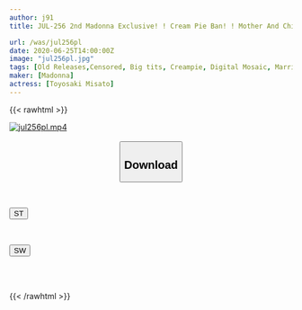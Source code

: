 ```yaml
---
author: j91
title: JUL-256 2nd Madonna Exclusive! ! Cream Pie Ban! ! Mother And Child Whose Reason Went Crazy Due To The Heat Wave, Homemade Incest With Sweaty Vaginal Cum Shot. Toyosaki Misato

url: /was/jul256pl
date: 2020-06-25T14:00:00Z
image: "jul256pl.jpg"
tags: [Old Releases,Censored, Big tits, Creampie, Digital Mosaic, Married Woman, Mature Woman, Solowork, Sweat]
maker: [Madonna]
actress: [Toyosaki Misato]
---
```



{{< rawhtml >}}

<div class="video" data-videoid="QeZ7waJ6VDHkV8">
    <a href="javascript:;">
        <img src="/was/jul256pl/jul256pl.jpg" width="WIDTH" height="HEIGHT" alt="jul256pl.mp4" loading="lazy">
    </a>
</div>

<script type="text/javascript" src="https://j91.asia/asset/on-demand-st.js"></script>

<br>
  <link rel="stylesheet" href="https://j91.asia/asset/bs5.css">
  
  <center>
  <button class="btn btn-primary" type="button" data-bs-toggle="collapse" data-bs-target=".multi-collapse" aria-expanded="false" aria-controls="multiCollapseExample1 multiCollapseExample2"><h2>Download</h2></button></center>
</p>
<div class="row">
  <div class="col">
    <div class="collapse multi-collapse" id="multiCollapseExample1">
      <div class="card card-body">
	      	      <br>
<div class="buttons">  
<p><a href="https://streamtape.to/v/QeZ7waJ6VDHkV8" target="_blank"><button class="btn-hover color-3"><i class="fa fa-download"></i> ST</button></a></p></div>
    </div>
  </div>
</div>
  <div class="col">
    <div class="collapse multi-collapse" id="multiCollapseExample2">
      <div class="card card-body">
	      <br>
<div class="buttons">
<p><a href="https://flaswish.com/dra6dx0bvn9k" target="_blank"><button class="btn-hover color-2"><i class="fa fa-download"></i> SW</button></a></p></div>
<br><br>
      </div>
    </div>
  </div>
</div>

{{< /rawhtml >}}